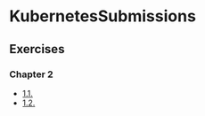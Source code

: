# KubernetesSubmissions

## Exercises

### Chapter 2

- [1.1.](https://github.com/inosha/KubernetesSubmissions/tree/1.1/log_output)
- [1.2.](https://github.com/inosha/KubernetesSubmissions/tree/1.2/the_project)
